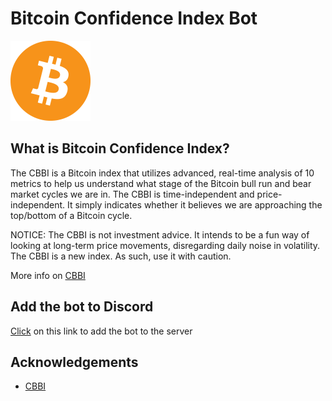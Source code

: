 # Bitcoin Confidence Index Bot

<img src="assets/logo-bitcoin.png" alt="Logo of Bitcoin" width="128" height="128" />

## What is Bitcoin Confidence Index?
The CBBI is a Bitcoin index that utilizes advanced, real-time analysis of 10 metrics to help us understand what stage of the Bitcoin bull run and bear market cycles we are in. The CBBI is time-independent and price-independent. It simply indicates whether it believes we are approaching the top/bottom of a Bitcoin cycle.

NOTICE: The CBBI is not investment advice. It intends to be a fun way of looking at long-term price movements, disregarding daily noise in volatility. The CBBI is a new index. As such, use it with caution.

More info on [CBBI](https://cbbi.info)

## Add the bot to Discord
[Click](https://discord.com/api/oauth2/authorize?client_id=942346899518812191&permissions=201326592&scope=bot) on this link to add the bot to the server

## Acknowledgements
- [CBBI](https://cbbi.info)
